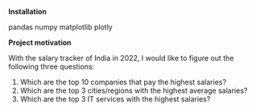 **Installation**

pandas
numpy
matplotlib
plotly

**Project motivation**

With the salary tracker of India in 2022, I would like to figure out the following three questions:
1. Which are the top 10 companies that pay the highest salaries?
2. Which are the top 3 cities/regions with the highest average salaries?
3. Which are the top 3 IT services with the highest salaries?
   

